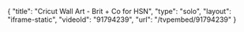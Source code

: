 {
    "title": "Cricut Wall Art - Brit + Co for HSN",
    "type": "solo",
    "layout": "iframe-static",
    "videoId": "91794239",
    "url": "\/tvpembed\/91794239"
}
